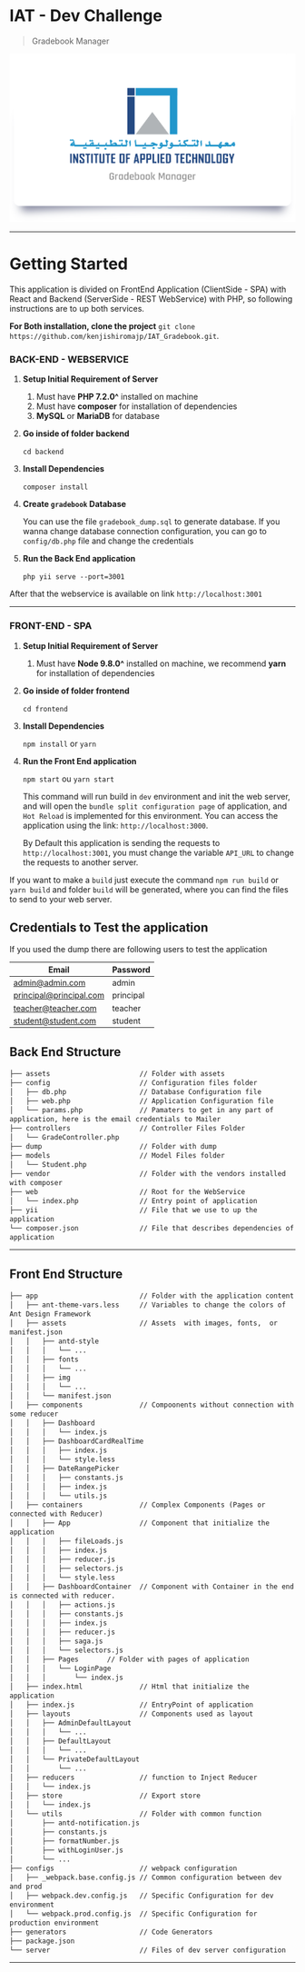 # IAT - Dev Challenge

> Gradebook Manager

<a href="#"><img width="728" src="imgs/background_image.png" alt="IAT - Dev Challenge" /></a>

---

# Getting Started

This application is divided on FrontEnd Application (ClientSide - SPA) with React
and Backend (ServerSide - REST WebService) with PHP, so following instructions are to up both services.

**For Both installation, clone the project**
`git clone https://github.com/kenjishiromajp/IAT_Gradebook.git`.

### BACK-END - WEBSERVICE

1.  **Setup Initial Requirement of Server**

    1.  Must have **PHP 7.2.0^** installed on machine
    2.  Must have **composer** for installation of dependencies
    3.  **MySQL** or **MariaDB** for database

2. **Go inside of folder backend**
    
    `cd backend`

3.  **Install Dependencies**

    `composer install`

4.  **Create `gradebook` Database**

    You can use the file `gradebook_dump.sql` to generate database.
    If you wanna change database connection configuration, you can go to `config/db.php` file and change the credentials

5.  **Run the Back End application**

    `php yii serve --port=3001`

After that the webservice is available on link `http://localhost:3001`

---

### FRONT-END - SPA

1.  **Setup Initial Requirement of Server**

    1.  Must have **Node 9.8.0^** installed on machine, we recommend **yarn** for installation of dependencies

2. **Go inside of folder frontend**
    
    `cd frontend`

3.  **Install Dependencies**

    `npm install` or `yarn`

4.  **Run the Front End application**

    `npm start` ou `yarn start`

    This command will run build in `dev` environment and init the web server, and will open the `bundle split configuration page` of application, and `Hot Reload` is implemented for this environment. You can access the application using the link: `http://localhost:3000`.

    By Default this application is sending the requests to `http://localhost:3001`, you must change the variable `API_URL` to change the requests to another server.

If you want to make a `build` just execute the command `npm run build` or `yarn build` and folder `build` will be generated, where you can find the files to send to your web server.

## Credentials to Test the application

If you used the dump there are following users to test the application

| Email                   | Password  |
|-------------------------|-----------|
| admin@admin.com         | admin     |
| principal@principal.com | principal |
| teacher@teacher.com     | teacher   |
| student@student.com     | student   |

## Back End Structure

```code
├── assets                      // Folder with assets
├── config                      // Configuration files folder
│   ├── db.php                  // Database Configuration file 
│   ├── web.php                 // Application Configuration file
│   └── params.php              // Pamaters to get in any part of application, here is the email credentials to Mailer
├── controllers                 // Controller Files Folder
│   └── GradeController.php     
├── dump                        // Folder with dump
├── models                      // Model Files folder
│   └── Student.php            
├── vendor                      // Folder with the vendors installed with composer
├── web                         // Root for the WebService
│   └── index.php               // Entry point of application
├── yii                         // File that we use to up the application
└── composer.json               // File that describes dependencies of application
```

---

## Front End Structure

```code
├── app                         // Folder with the application content
│   ├── ant-theme-vars.less     // Variables to change the colors of Ant Design Framework
│   ├── assets                  // Assets  with images, fonts,  or manifest.json
│   │   ├── antd-style
│   │   │   └── ...
│   │   ├── fonts
│   │   │   └── ...
│   │   ├── img
│   │   │   └── ...
│   │   └── manifest.json
│   ├── components              // Compoonents without connection with some reducer
│   │   ├── Dashboard
│   │   │   └── index.js
│   │   ├── DashboardCardRealTime
│   │   │   ├── index.js
│   │   │   └── style.less
│   │   ├── DateRangePicker
│   │   │   ├── constants.js
│   │   │   ├── index.js
│   │   │   └── utils.js
│   ├── containers              // Complex Components (Pages or connected with Reducer)
│   │   ├── App                 // Component that initialize the application
│   │   │   ├── fileLoads.js
│   │   │   ├── index.js
│   │   │   ├── reducer.js
│   │   │   ├── selectors.js
│   │   │   └── style.less
│   │   ├── DashboardContainer  // Component with Container in the end is connected with reducer.
│   │   │   ├── actions.js
│   │   │   ├── constants.js
│   │   │   ├── index.js
│   │   │   ├── reducer.js
│   │   │   ├── saga.js
│   │   │   └── selectors.js
│   │   ├── Pages       // Folder with pages of application
│   │   │   └── LoginPage      
│   │   │       └── index.js
│   ├── index.html              // Html that initialize the application
│   ├── index.js                // EntryPoint of application
│   ├── layouts                 // Components used as layout
│   │   ├── AdminDefaultLayout
│   │   │   └── ...
│   │   ├── DefaultLayout
│   │   │   └── ...
│   │   └── PrivateDefaultLayout
│   │       └── ...
│   ├── reducers                // function to Inject Reducer
│   │   └── index.js
│   ├── store                   // Export store
│   │   └── index.js
│   └── utils                   // Folder with common function
│       ├── antd-notification.js
│       ├── constants.js
│       ├── formatNumber.js
│       ├── withLoginUser.js
│       └── ...
├── configs                     // webpack configuration
│   ├── _webpack.base.config.js // Common configuration between dev and prod
│   ├── webpack.dev.config.js   // Specific Configuration for dev environment
│   └── webpack.prod.config.js  // Specific Configuration for production environment
├── generators                  // Code Generators
├── package.json
└── server                      // Files of dev server configuration
```

---